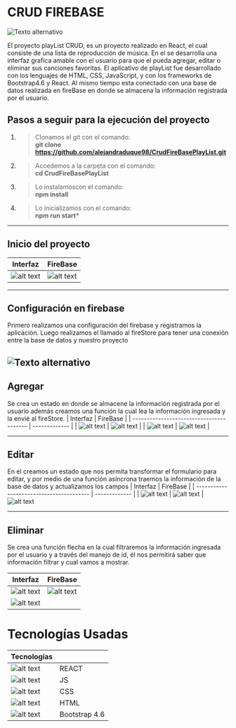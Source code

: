 # CRUD FIREBASE

![Texto alternativo](./Presentacion/Mockup.png)

El proyecto playList CRUD, es un proyecto realizado en React, el cual consiste de una lista de reproducción de música. En el se desarrolla una interfaz grafica amable con el usuario para que el pueda agregar, editar o eliminar sus canciones favoritas. El aplicativo de playList fue desarrollado con los lenguajes de HTML, CSS, JavaScript, y con los frameworks de Bootstrap4.6 y React. Al mismo tiempo esta conectado con una base de datos realizada en fireBase en donde se almacena la información registrada por el usuario.

## Pasos a seguir para la ejecución del proyecto

1. > Clonamos el git con el comando:  
   > **git clone https://github.com/alejandraduque98/CrudFireBasePlayList.git**
2. > Accedemos a la carpeta con el comando:  
   > **cd CrudFireBasePlayList**
3. > Lo instalamoscon el comando:  
   > **npm install**
4. > Lo inicializamos con el comando:  
   > **npm run start\***

---

## Inicio del proyecto

| Interfaz                              | FireBase                                      |
| ------------------------------------- | --------------------------------------------- |
| ![alt text](/Presentacion/Inicio.png) | ![alt text](/Presentacion/InicioFirebase.png) |

---

## Configuración en firebase

Primero realizamos una configuración del firebase y registramos la aplicación. Luego realizamos el llamado al fireStore para tener una conexión entre la base de datos y nuestro proyecto

## ![Texto alternativo](./Presentacion/instalacion.PNG)

## Agregar

Se crea un estado en donde se almacene la información registrada por el usuario además creamos una función la cual lea la información ingresada y la envié al fireStore.
| Interfaz | FireBase |
| ---------------------------------------- | ------------- |
| ![alt text](/Presentacion/Agregar.png) | ![alt text](/Presentacion/Agregarfirebase1.png) |
| ![alt text](/Presentacion/Agregar2.png) | ![alt text](/Presentacion/Agregarfirebase2.png) |

---

## Editar

En el creamos un estado que nos permita transformar el formulario para editar, y por medio de una función asíncrona traemos la información de la base de datos y actualizamos los campos
| Interfaz | FireBase |
| ---------------------------------------- | ------------- |
| ![alt text](/Presentacion/Editar1.png) | ![alt text](/Presentacion/Editar%20firebase.png) |
![alt text](/Presentacion/Editar2.png)

---

## Eliminar

Se crea una función flecha en la cual filtraremos la información ingresada por el usuario y a través del manejo de id, él nos permitirá saber que información filtrar y cual vamos a mostrar.

| Interfaz                                 | FireBase                                         |
| ---------------------------------------- | ------------------------------------------------ |
| ![alt text](/Presentacion/Eliminar.png)  | ![alt text](/Presentacion/EliminarFirebase1.png) |
| ![alt text](/Presentacion/Eliminar2.png) |                                                  |

# Tecnologías Usadas

| Tecnologías                              |               |
| ---------------------------------------- | ------------- |
| ![alt text](/Presentacion/react2.jpg)    | REACT         |
| ![alt text](/Presentacion/js.png)        | JS            |
| ![alt text](/Presentacion/css.png)       | CSS           |
| ![alt text](/Presentacion/html.png)      | HTML          |
| ![alt text](/Presentacion/bootstrap.png) | Bootstrap 4.6 |
